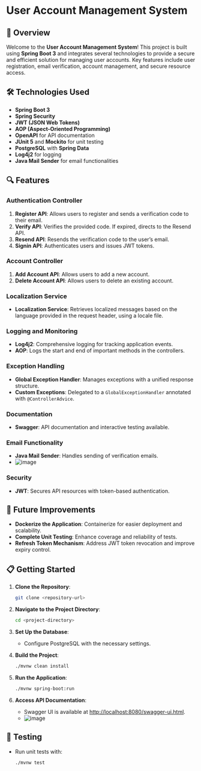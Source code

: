 # User Account Management System

## 🚀 Overview

Welcome to the **User Account Management System**! This project is built using **Spring Boot 3** and integrates several technologies to provide a secure and efficient solution for managing user accounts. Key features include user registration, email verification, account management, and secure resource access.

## 🛠 Technologies Used

- **Spring Boot 3**
- **Spring Security**
- **JWT (JSON Web Tokens)**
- **AOP (Aspect-Oriented Programming)**
- **OpenAPI** for API documentation
- **JUnit 5** and **Mockito** for unit testing
- **PostgreSQL** with **Spring Data**
- **Log4j2** for logging
- **Java Mail Sender** for email functionalities

## 🔍 Features

### Authentication Controller

1. **Register API**: Allows users to register and sends a verification code to their email.
2. **Verify API**: Verifies the provided code. If expired, directs to the Resend API.
3. **Resend API**: Resends the verification code to the user’s email.
4. **Signin API**: Authenticates users and issues JWT tokens.

### Account Controller

1. **Add Account API**: Allows users to add a new account.
2. **Delete Account API**: Allows users to delete an existing account.
   
### Localization Service

- **Localization Service**: Retrieves localized messages based on the language provided in the request header, using a locale file.

### Logging and Monitoring

- **Log4j2**: Comprehensive logging for tracking application events.
- **AOP**: Logs the start and end of important methods in the controllers.

### Exception Handling

- **Global Exception Handler**: Manages exceptions with a unified response structure.
- **Custom Exceptions**: Delegated to a `GlobalExceptionHandler` annotated with `@ControllerAdvice`.

### Documentation

- **Swagger**: API documentation and interactive testing available.

### Email Functionality

- **Java Mail Sender**: Handles sending of verification emails.
- ![image](https://github.com/user-attachments/assets/1098feda-bca7-4337-932f-c5e8d6345580)


### Security

- **JWT**: Secures API resources with token-based authentication.

## 🚧 Future Improvements

- **Dockerize the Application**: Containerize for easier deployment and scalability.
- **Complete Unit Testing**: Enhance coverage and reliability of tests.
- **Refresh Token Mechanism**: Address JWT token revocation and improve expiry control.

## 📋 Getting Started

1. **Clone the Repository**:

    ```bash
    git clone <repository-url>
    ```

2. **Navigate to the Project Directory**:

    ```bash
    cd <project-directory>
    ```

3. **Set Up the Database**:
   - Configure PostgreSQL with the necessary settings.

4. **Build the Project**:

    ```bash
    ./mvnw clean install
    ```

5. **Run the Application**:

    ```bash
    ./mvnw spring-boot:run
    ```

6. **Access API Documentation**:
   - Swagger UI is available at [http://localhost:8080/swagger-ui.html](http://localhost:8080/swagger-ui.html).
   - ![image](https://github.com/user-attachments/assets/107f241c-a8ce-47fa-b98a-c37776f1243a)


## 🧪 Testing

- Run unit tests with:

    ```bash
    ./mvnw test
    ```
